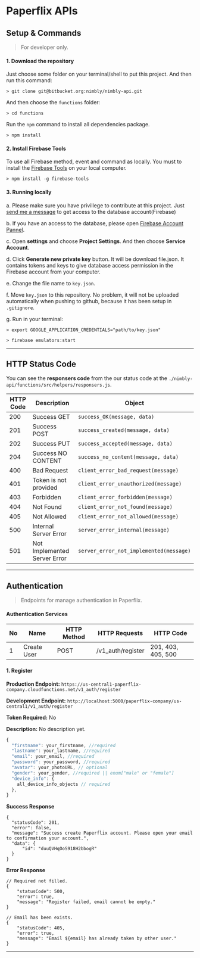 # Paperflix APIs

## Setup & Commands

> For developer only.

#### 1. Download the repository
Just choose some folder on your terminal/shell to put this project. And then run this command:
```
> git clone git@bitbucket.org:nimbly/nimbly-api.git
```

And then choose the `functions` folder:
```
> cd functions
```

Run the `npm` command to install all dependencies package.
```
> npm install
```

#### 2. Install Firebase Tools
To use all Firebase method, event and command as locally. You must to install the [Firebase Tools](https://github.com/firebase/firebase-tools) on your local computer.
```
> npm install -g firebase-tools
```

#### 3. Running locally
a. Please make sure you have privillege to contribute at this project. Just [send me a message](muhammadfuaditrockz@gmail.com "Fuadit's Email") to get access to the database account(Firebase)

b. If you have an access to the database, please open [Firebase Account Pannel](https://console.firebase.google.com/u/0/project/nimbly-db/overview "Fling Firebase").

c. Open **settings** and choose **Project Settings**. And then choose **Service Account**.

d. Click **Generate new private key** button. It will be download file.json. It contains tokens and keys to give database access permission in the Firebase account from your computer.

e. Change the file name to `key.json`.

f. Move `key.json` to this repository. No problem, it will not be uploaded automatically when pushing to github, because it has been setup in `.gitignore`.

g. Run in your terminal:
```
> export GOOGLE_APPLICATION_CREDENTIALS="path/to/key.json"

> firebase emulators:start
```

***

## HTTP Status Code
You can see the **responsers code** from the our status code at the `./nimbly-api/functions/src/helpers/responsers.js`.

HTTP Code | Description | Object
----------|-------------|-------
200 | Success GET | `success_OK(message, data)`
201 | Success POST | `success_created(message, data)`
202 | Success PUT | `success_accepted(message, data)`
204 | Success NO CONTENT | `success_no_content(message, data)`
400 | Bad Request | `client_error_bad_request(message)`
401 | Token is not provided | `client_error_unauthorized(message)`
403 | Forbidden | `client_error_forbidden(message)`
404 | Not Found | `client_error_not_found(message)`
405 | Not Allowed | `client_error_not_allowed(message)`
500 | Internal Server Error | `server_error_internal(message)`
501 | Not Implemented Server Error | `server_error_not_implemented(message)`

***

## Authentication

> Endpoints for manage authentication in Paperflix.

#### Authentication Services
No | Name | HTTP Method | HTTP Requests | HTTP Code
---|------|-------------|---------------|----------
1 | Create User | POST | /v1_auth/register | 201, 403, 405, 500

#### 1. Register
**Production Endpoint:** `https://us-central1-paperflix-company.cloudfunctions.net/v1_auth/register`

**Development Endpoint:** `http://localhost:5000/paperflix-company/us-central1/v1_auth/register`

**Token Required:** No

**Description:** No description yet.

```javascript
{
  "firstname": your_firstname, //required
  "lastname": your_lastname, //required
  "email": your_email, //required
  "password": your_password, //required
  "avatar": your_photoURL, // optional
  "gender": your_gender, //required || enum["male" or "female"]
  "device_info": {
    all_device_info_objects // required
  },
}
```

**Success Response**
```
{
  "statusCode": 201,
  "error": false,
  "message": "Success create Paperflix account. Please open your email to confirmation your account.",
  "data": {
      "id": "duuQVHqOoS918H2bbogR"
  }
}    
```

**Error Response**
```
// Required not filled.
{
    "statusCode": 500,
    "error": true,
    "message": "Register failed, email cannot be empty."
}

// Email has been exists.
{
    "statusCode": 405,
    "error": true,
    "message": "Email ${email} has already taken by other user."
}
```

***